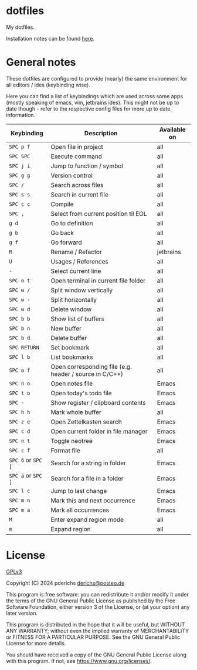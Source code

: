 # dotfiles

My dotfiles.

Installation notes can be found [here](https://github.com/pderichs/dotfiles/blob/main/INSTALL.md).

# General notes

These dotfiles are configured to provide (nearly) the same environment for all editors / ides (keybinding wise).

Here you can find a list of keybindings which are used across some apps (mostly speaking of emacs, vim, jetbrains ides). This might not be up to date though - refer to the respective config files for more up to date information.

| Keybinding         | Description                                             | Available on |
|--------------------|---------------------------------------------------------|--------------|
| `SPC p f`          | Open file in project                                    | all          |
| `SPC SPC`          | Execute command                                         | all          |
| `SPC j i`          | Jump to function / symbol                               | all          |
| `SPC g g`          | Version control                                         | all          |
| `SPC /`            | Search across files                                     | all          |
| `SPC s s`          | Search in current file                                  | all          |
| `SPC c c`          | Compile                                                 | all          |
| `SPC ,`            | Select from current position til EOL                    | all          |
| `g d`              | Go to definition                                        | all          |
| `g b`              | Go back                                                 | all          |
| `g f`              | Go forward                                              | all          |
| `R`                | Rename / Refactor                                       | jetbrains    |
| `U`                | Usages / References                                     | all          |
| `-`                | Select current line                                     | all          |
| `SPC o t`          | Open terminal in current file folder                    | all          |
| `SPC w /`          | Split window vertically                                 | all          |
| `SPC w -`          | Split horizontally                                      | all          |
| `SPC w d`          | Delete window                                           | all          |
| `SPC b b`          | Show list of buffers                                    | all          |
| `SPC b n`          | New buffer                                              | all          |
| `SPC b d`          | Delete buffer                                           | all          |
| `SPC RETURN`       | Set bookmark                                            | all          |
| `SPC l b`          | List bookmarks                                          | all          |
| `SPC o f`          | Open corresponding file (e.g. header / source in C/C++) | all          |
| `SPC n o`          | Open notes file                                         | Emacs        |
| `SPC t o`          | Open today's todo file                                  | Emacs        |
| `SPC -`            | Show register / clipboard contents                      | Emacs        |
| `SPC h h`          | Mark whole buffer                                       | all          |
| `SPC z e`          | Open Zettelkasten search                                | Emacs        |
| `SPC c d`          | Open current folder in file manager                     | Emacs        |
| `SPC n t`          | Toggle neotree                                          | Emacs        |
| `SPC c f`          | Format file                                             | all          |
| `SPC ö` or `SPC [` | Search for a string in folder                           | Emacs        |
| `SPC ä` or `SPC ]` | Search for a file in a folder                           | Emacs        |
| `SPC l c`          | Jump to last change                                     | Emacs        |
| `SPC m n`          | Mark this and next occurrence                           | Emacs        |
| `SPC m a`          | Mark all occurrences                                    | Emacs        |
| `M`                | Enter expand region mode                                | all          |
| `m`                | Expand region                                           | all          |

# License

[GPLv3](https://www.gnu.org/licenses/gpl-3.0.txt)

Copyright (C) 2024 pderichs <derichs@posteo.de>

This program is free software: you can redistribute it and/or modify
it under the terms of the GNU General Public License as published by
the Free Software Foundation, either version 3 of the License, or
(at your option) any later version.

This program is distributed in the hope that it will be useful,
but WITHOUT ANY WARRANTY; without even the implied warranty of
MERCHANTABILITY or FITNESS FOR A PARTICULAR PURPOSE.  See the
GNU General Public License for more details.

You should have received a copy of the GNU General Public License
along with this program.  If not, see <https://www.gnu.org/licenses/>.
